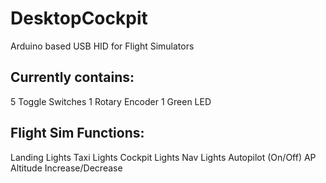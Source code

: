 # DesktopCockpit
 Arduino based USB HID for Flight Simulators

## Currently contains: 
5 Toggle Switches
1 Rotary Encoder
1 Green LED

## Flight Sim Functions:
Landing Lights
Taxi Lights
Cockpit Lights
Nav Lights
Autopilot (On/Off)
AP Altitude Increase/Decrease
